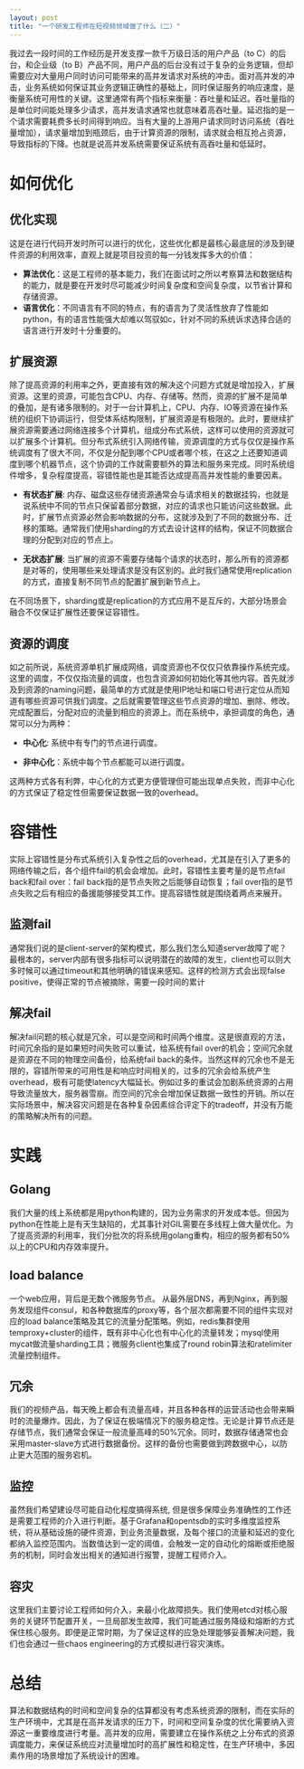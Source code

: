 ```yaml
---
layout: post
title: "一个研发工程师在短视频领域做了什么（二）"
---
```

我过去一段时间的工作经历是开发支撑一款千万级日活的用户产品（to C）的后台，和企业级（to B）产品不同，用户产品的后台没有过于复杂的业务逻辑，但却需要应对大量用户同时访问可能带来的高并发请求对系统的冲击。面对高并发的冲击，业务系统如何保证其业务逻辑正确性的基础上，同时保证服务的响应速度，是衡量系统可用性的关键。这里通常有两个指标来衡量：吞吐量和延迟。吞吐量指的是单位时间能处理多少请求，高并发请求通常也就意味着高吞吐量。延迟指的是一个请求需要耗费多长时间得到响应。当有大量的上游用户请求同时访问系统（吞吐量增加），请求量增加到瓶颈后，由于计算资源的限制，请求就会相互抢占资源，导致指标的下降。也就是说高并发系统需要保证系统有高吞吐量和低延时。

# 如何优化

## 优化实现
这是在进行代码开发时所可以进行的优化，这些优化都是最核心最底层的涉及到硬件资源的利用效率，直观上就是项目投资的每一分钱发挥多大的价值：

* **算法优化**：这是工程师的基本能力，我们在面试时之所以考察算法和数据结构的能力，就是要在开发时尽可能减少时间复杂度和空间复杂度，以节省计算和存储资源。
* **语言优化**：不同语言有不同的特点，有的语言为了灵活性放弃了性能如python，有的语言性能强大却难以驾驭如c，针对不同的系统诉求选择合适的语言进行开发时十分重要的。

## 扩展资源
除了提高资源的利用率之外，更直接有效的解决这个问题方式就是增加投入，扩展资源。这里的资源，可能包含CPU、内存、存储等。然而，资源的扩展不是简单的叠加，是有诸多限制的。对于一台计算机上，CPU、内存、IO等资源在操作系统的组织下协调运行，但受体系结构限制，扩展资源是有极限的。此时，要继续扩展资源需要通过网络连接多个计算机，组成分布式系统，这样可以使用的资源就可以扩展多个计算机。但分布式系统引入网络传输，资源调度的方式与仅仅是操作系统调度有了很大不同，不仅是分配到哪个CPU或者哪个核，在这之上还要知道调度到哪个机器节点，这个协调的工作就需要额外的算法和服务来完成。同时系统组件增多，复杂程度提高，容错性能也是其能否达成提高高并发性能的重要因素。

* **有状态扩展**: 内存、磁盘这些存储资源通常会与请求相关的数据挂钩，也就是说系统中不同的节点只保留着部分数据，对应的请求也只能访问这些数据。此时，扩展节点资源必然会影响数据的分布，这就涉及到了不同的数据分布、迁移的策略。通常我们使用sharding的方式去设计这样的结构，保证不同数据合理的分配到对应的节点上。

* **无状态扩展**: 当扩展的资源不需要存储每个请求的状态时，那么所有的资源都是对等的，使用哪些来处理请求是没有区别的。此时我们通常使用replication的方式，直接复制不同节点的配置扩展到新节点上。

在不同场景下，sharding或是replication的方式应用不是互斥的，大部分场景会融合不仅保证扩展性还要保证容错性。

## 资源的调度
如之前所说，系统资源单机扩展成网络，调度资源也不仅仅只依靠操作系统完成。这里的调度，不仅仅指流量的调度，也包含资源如何初始化等其他内容。首先就涉及到资源的naming问题，最简单的方式就是使用IP地址和端口号进行定位从而知道有哪些资源可供我们调度。之后就需要管理这些节点资源的增加、删除、修改。完成配置后，分配对应的流量到相应的资源上。而在系统中，承担调度的角色，通常可以分为两种：
* **中心化**: 系统中有专门的节点进行调度。

* **非中心化**：系统中每个节点都能可以进行调度。

这两种方式各有利弊，中心化的方式更方便管理但可能出现单点失败，而非中心化的方式保证了稳定性但需要保证数据一致的overhead。

# 容错性
实际上容错性是分布式系统引入复杂性之后的overhead，尤其是在引入了更多的网络传输之后，各个组件fail的机会会增加。此时，容错性主要考量的是节点fail back和fail over：fail back指的是节点失败之后能够自动恢复；fail over指的是节点失败之后有相应的备援能够接受其工作。提高容错性就是围绕着两点来展开。

## 监测fail
通常我们说的是client-server的架构模式，那么我们怎么知道server故障了呢？最根本的，server内部有很多指标可以说明潜在的故障的发生，client也可以则大多时候可以通过timeout和其他明确的错误来感知。这样的检测方式会出现false positive，使得正常的节点被摘除，需要一段时间的累计

## 解决fail
解决fail问题的核心就是冗余，可以是空间和时间两个维度。这是很直观的方法，时间冗余指的是如果短时间失败可以重试，给系统有fail over的机会；空间冗余就是资源在不同的物理空间备份，给系统fail back的条件。当然这样的冗余也不是无限的，容错所带来的可用性是和响应时间相关的，过多的冗余会给系统产生overhead，极有可能使latency大幅延长。例如过多的重试会加剧系统资源的占用导致流量放大，服务器雪崩。而空间的冗余会增加保证数据一致性的开销。所以在实际场景中，解决容灾问题是在各种复杂因素综合评定下的tradeoff，并没有万能的策略解决所有的问题。

# 实践
## Golang
我们大量的线上系统都是用python构建的，因为业务需求的开发成本低。但因为python在性能上是有天生缺陷的，尤其事针对GIL需要在多线程上做大量优化。为了提高资源的利用率，我们分批次的将系统用golang重构，相应的服务都有50%以上的CPU和内存效率提升。

## load balance
一个web应用，背后是无数个微服务节点。 从最外层DNS，再到Nginx，再到服务发现组件consul，和各种数据库的proxy等，各个层次都需要不同的组件实现对应的load balance策略及其它的流量分配策略。例如，redis集群使用temproxy+cluster的组件，既有非中心化也有中心化的流量转发；mysql使用mycat做流量sharding工具；微服务client也集成了round robin算法和ratelimiter流量控制组件。

## 冗余
我们的视频产品，每天晚上都会有流量高峰，并且各种各样的运营活动也会带来瞬时的流量爆炸。因此，为了保证在极端情况下的服务稳定性。无论是计算节点还是存储节点，我们通常会保证一般流量高峰的50%冗余。同时，数据存储通常也会采用master-slave方式进行数据备份。这样的备份也需要做到跨数据中心，以防止更大范围的服务宕机。

## 监控
虽然我们希望建设尽可能自动化程度搞得系统, 但是很多保障业务准确性的工作还是需要工程师的介入进行判断。基于Grafana和opentsdb的实时多维度监控系统，将从基础设施的硬件资源，到业务流量数据，及每个接口的流量和延迟的变化都纳入监控范围内。当数值达到一定的阈值，会触发一定的自动化的熔断或拒绝服务的机制，同时会发出相关的通知进行报警，提醒工程师介入。

## 容灾
这里我们主要讨论工程师如何介入，来最小化故障损失。我们使用etcd对核心服务的关键环节配置开关，一旦局部发生故障，我们可能通过服务降级和熔断的方式保住核心服务。即便是正常时期，为了保证这样的应急处理能够妥善解决问题，我们也会通过一些chaos engineering的方式模拟进行容灾演练。

# 总结
算法和数据结构的时间和空间复杂的估算都没有考虑系统资源的限制，而在实际的生产环境中，尤其是在高并发请求的压力下，时间和空间复杂度的优化需要纳入资源这一重要维度进行考量。高并发的应用，需要建立在操作系统之上分布式的资源调度能力，来保证系统应对流量增加时的高扩展性和稳定性，在生产环境中，多因素作用的场景增加了系统设计的困难。